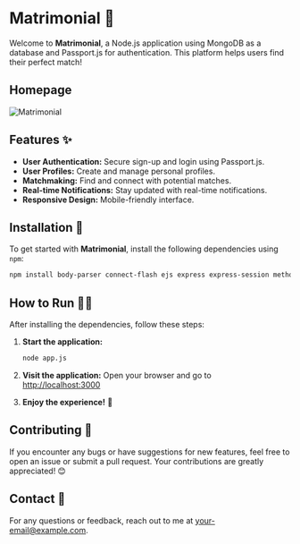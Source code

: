 
# Matrimonial 💍

Welcome to **Matrimonial**, a Node.js application using MongoDB as a database and Passport.js for authentication. This platform helps users find their perfect match!

## Homepage
![Matrimonial](https://cdn.dribbble.com/users/123981/screenshots/2064791/media/b73950f8e84f1de9585450ba17ad8a41.gif)

## Features ✨
- **User Authentication:** Secure sign-up and login using Passport.js.
- **User Profiles:** Create and manage personal profiles.
- **Matchmaking:** Find and connect with potential matches.
- **Real-time Notifications:** Stay updated with real-time notifications.
- **Responsive Design:** Mobile-friendly interface.



## Installation 🚀
To get started with **Matrimonial**, install the following dependencies using `npm`:

```bash
npm install body-parser connect-flash ejs express express-session method-override mongoose passport passport-local passport-local-mongoose
```

## How to Run 🏃‍♂️
After installing the dependencies, follow these steps:

1. **Start the application:**
   ```bash
   node app.js
   ```

2. **Visit the application:**
   Open your browser and go to [http://localhost:3000](http://localhost:3000)

3. **Enjoy the experience!** 🎉

## Contributing 🤝
If you encounter any bugs or have suggestions for new features, feel free to open an issue or submit a pull request. Your contributions are greatly appreciated! 😊

## Contact 📧
For any questions or feedback, reach out to me at [your-email@example.com](mailto:your-email@example.com).

